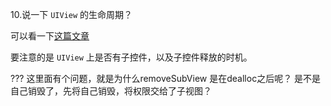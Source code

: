 
10.说一下 `UIView` 的生命周期？

可以看一下[这篇文章](https://www.jianshu.com/p/9d98fad685c8)


要注意的是 `UIView` 上是否有子控件，以及子控件释放的时机。


???
这里面有个问题，就是为什么removeSubView 是在dealloc之后呢？ 是不是自己销毁了，先将自己销毁，将权限交给了子视图？


